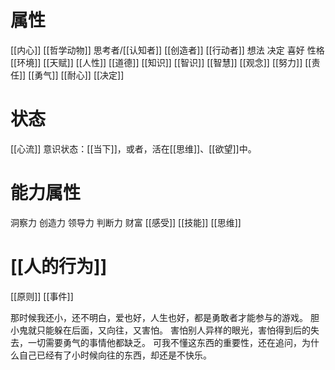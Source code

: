 # 属性
[[内心]] 
[[哲学动物]] 
思考者/[[认知者]] 
[[创造者]] 
[[行动者]] 
想法
决定
喜好
性格
[[环境]] 
[[天赋]] 
[[人性]] 
[[道德]] 
[[知识]] 
[[智识]] 
[[智慧]] 
[[观念]] 
[[努力]] 
[[责任]] 
[[勇气]] 
[[耐心]] 
[[决定]] 
# 状态
[[心流]] 
意识状态：[[当下]]，或者，活在[[思维]]、[[欲望]]中。
#  能力属性
洞察力
创造力
领导力
判断力
财富
[[感受]] 
[[技能]] 
[[思维]] 
# [[人的行为]] 
[[原则]] 
[[事件]] 

那时候我还小，还不明白，爱也好，人生也好，都是勇敢者才能参与的游戏。
胆小鬼就只能躲在后面，又向往，又害怕。
害怕别人异样的眼光，害怕得到后的失去，一切需要勇气的事情他都缺乏。
可我不懂这东西的重要性，还在追问，为什么自己已经有了小时候向往的东西，却还是不快乐。